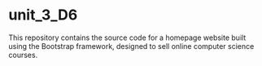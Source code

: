 # unit_3_D6
This repository contains the source code for a homepage website built using the Bootstrap framework, designed to sell online computer science courses.
